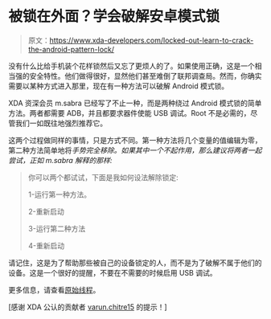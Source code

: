 # 被锁在外面？学会破解安卓模式锁

> 原文：<https://www.xda-developers.com/locked-out-learn-to-crack-the-android-pattern-lock/>

没有什么比给手机装个花样锁然后又忘了更烦人的了。如果使用正确，这是一个相当强的安全特性。他们做得很好，显然他们甚至难倒了联邦调查局。然而，你确实需要以某种方式进入那里，现在有一种方法可以破解 Android 模式锁。

XDA 资深会员 m.sabra 已经写了不止一种，而是两种绕过 Android 模式锁的简单方法。两者都需要 ADB，并且都要求器件使能 USB 调试。Root 不是必需的，尽管我们一如既往地强烈推荐它。

这两个过程做同样的事情，只是方式不同。第一种方法将几个变量的值编辑为零，第二种方法简单地将*手势完全移除。如果其中一个不起作用，那么建议将两者一起尝试，正如 m.sabra 解释的那样:*

> 你可以两个都试试，下面是我如何设法解除锁定:
> 
> 1-运行第一种方法。
> 
> 2-重新启动
> 
> 3-运行第二种方法
> 
> 4-重新启动

请记住，这是为了帮助那些被自己的设备锁定的人，而不是为了破解不属于他们的设备。这是一个很好的提醒，不要在不需要的时候启用 USB 调试。

更多信息，请查看[原始线程](http://forum.xda-developers.com/showthread.php?t=1800799)。

[感谢 XDA 公认的贡献者 [varun.chitre15](http://forum.xda-developers.com/member.php?u=4309448) 的提示！]